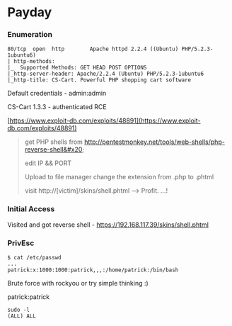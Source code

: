 # Payday

### Enumeration

```
80/tcp  open  http        Apache httpd 2.2.4 ((Ubuntu) PHP/5.2.3-1ubuntu6)
| http-methods: 
|_  Supported Methods: GET HEAD POST OPTIONS
|_http-server-header: Apache/2.2.4 (Ubuntu) PHP/5.2.3-1ubuntu6
|_http-title: CS-Cart. Powerful PHP shopping cart software
```

Default credentials - admin:admin

CS-Cart 1.3.3 - authenticated RCE

[https://www.exploit-db.com/exploits/48891](https://www.exploit-db.com/exploits/48891)

> get PHP shells from http://pentestmonkey.net/tools/web-shells/php-reverse-shell&#x20;
>
> edit IP && PORT&#x20;
>
> Upload to file manager change the extension from .php to .phtml&#x20;
>
> visit http://\[victim]/skins/shell.phtml --> Profit. ...!

### Initial Access

Visited and got reverse shell - https://192.168.117.39/skins/shell.phtml

### PrivEsc

```
$ cat /etc/passwd
...
patrick:x:1000:1000:patrick,,,:/home/patrick:/bin/bash
```

Brute force with rockyou or try simple thinking :)

patrick:patrick

```
sudo -l
(ALL) ALL
```
